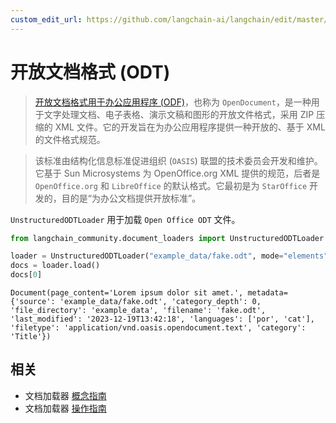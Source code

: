 ```yaml
---
custom_edit_url: https://github.com/langchain-ai/langchain/edit/master/docs/docs/integrations/document_loaders/odt.ipynb
---
```


# 开放文档格式 (ODT)

> [开放文档格式用于办公应用程序 (ODF)](https://en.wikipedia.org/wiki/OpenDocument)，也称为 `OpenDocument`，是一种用于文字处理文档、电子表格、演示文稿和图形的开放文件格式，采用 ZIP 压缩的 XML 文件。它的开发旨在为办公应用程序提供一种开放的、基于 XML 的文件格式规范。

> 该标准由结构化信息标准促进组织 (`OASIS`) 联盟的技术委员会开发和维护。它基于 Sun Microsystems 为 OpenOffice.org XML 提供的规范，后者是 `OpenOffice.org` 和 `LibreOffice` 的默认格式。它最初是为 `StarOffice` 开发的，目的是“为办公文档提供开放标准”。

`UnstructuredODTLoader` 用于加载 `Open Office ODT` 文件。


```python
from langchain_community.document_loaders import UnstructuredODTLoader

loader = UnstructuredODTLoader("example_data/fake.odt", mode="elements")
docs = loader.load()
docs[0]
```



```output
Document(page_content='Lorem ipsum dolor sit amet.', metadata={'source': 'example_data/fake.odt', 'category_depth': 0, 'file_directory': 'example_data', 'filename': 'fake.odt', 'last_modified': '2023-12-19T13:42:18', 'languages': ['por', 'cat'], 'filetype': 'application/vnd.oasis.opendocument.text', 'category': 'Title'})
```

## 相关

- 文档加载器 [概念指南](/docs/concepts/#document-loaders)
- 文档加载器 [操作指南](/docs/how_to/#document-loaders)